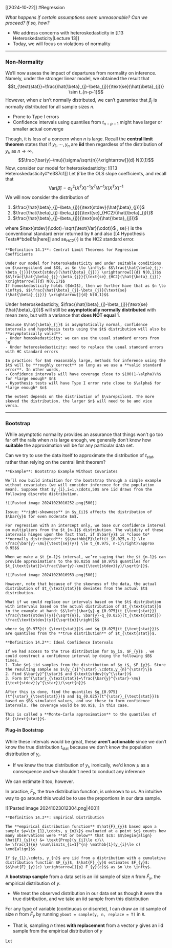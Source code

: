 [[2024-10-22]] #Regression 

*What happens if certain assumptions seem unreasonable? Can we proceed? If so, how?*
- We address concerns with heteroskedasticity in [[13 Heteroskedasticity|Lecture 13]]
- Today, we will focus on violations of normality

---
### Non-Normality
We’ll now assess the impact of departures from normality on inference. Namely, under the stronger linear model, we obtained the result that $$t_{\text{stat}}=\frac{\hat{\beta}_{j}-\beta_{j}}{\text{se}(\hat{\beta}_{j})} \sim t_{n-p-1}$$
However, when $\varepsilon$ isn’t normally distributed, we can’t guarantee that $\beta_{j}$ is normally distributed for all sample sizes $n$.
- Prone to Type I errors
- Confidence intervals using quantiles from $t_{n-p-1}$ might have larger or smaller actual converge

Though, it is less of a concern when $n$ is large. Recall the **central limit theorem** states that if $y_{1},\cdots, y_{n}$ are **iid** then regardless of the distribution of $y_{i}$, as $n \to \infty$, $$\frac{\bar{y}-\mu}{\sigma/\sqrt{n}}\xrightarrow[]{d} N(0,1)$$
Now, consider our model for heteroskedasticity: ![[13 Heteroskedasticity#^e387c1]]
Let $\hat{\beta}$ be the OLS slope coefficients, and recall that $$\text{Var}(\hat{\beta})=\sigma_{\varepsilon}^{2}(X^{T}X)^{-1}X^T W^{-1}X(X^{T}X)^{-1}$$
We will now consider the distribution of
1. $\frac{\hat{\beta}_{j}-\beta_{j}}{\text{stdev}(\hat{\beta}_{j})}$
2. $\frac{\hat{\beta}_{j}-\beta_{j}}{\text{se}_{HC2}(\hat{\beta}_{j})}$
3. $\frac{\hat{\beta}_{j}-\beta_{j}}{\text{se}(\hat{\beta}_{j})}$

where $\text{stdev}(\cdot)=\sqrt{\text{Var}(\cdot)}$ , $\text{se}(\cdot)$ is the conventional standard error returned by `R` and also [[4 Hypothesis Tests#^bde6fa|here]] and $\text{se}_{HC2}(\cdot)$  is the HC2 standard error.

```ad-important
**Definition 14.1**: Central Limit Theorems for Regression Coefficients

Under our model for heteroskedasticity and under suitable conditions on $\varepsilon$ and $X$, as $n \to \infty$: $$\frac{\hat{\beta}_{j}-\beta_{j}}{\text{stdev}(\hat{\beta}_{j})} \xrightarrow[]{d} N(0,1)$$ $$\frac{\hat{\beta}_{j}-\beta_{j}}{\text{se}_{HC2}(\hat{\beta}_{j})} \xrightarrow[]{d} N(0,1)$$
If homoskedasticity holds ($W=I$), then we further have that as $n \to \infty$, $$\frac{\hat{\beta}_{j}-\beta_{j}}{\text{se}(\hat{\beta}_{j})} \xrightarrow[]{d} N(0,1)$$
```

Under heteroskedasticity, $\frac{\hat{\beta}_{j}-\beta_{j}}{\text{se}(\hat{\beta}_{j})}$ will still be **asymptotically normally distributed** with mean zero, but with a variance that **does NOT equal** $1$.

```ad-note
Because $\hat{\beta}_{j}$ is asymptotically normal, confidence intervals and hypothesis tests using the $t$ distribution will also be **asymptotically valid**.
- Under homoskedasticity: we can use the usual standard errors from `R`
- Under heteroskedasticity: need to replace the usual standard errors with HC standard errors

In practice: for $n$ reasonably large, methods for inference using the $t$ will be **roughly correct** so long as we use a **valid standard error**. In other words,
- Confidence intervals will have coverage close to $100(1-\alpha)\%$ for *large enough* $n$
- Hypothesis tests will have Type I error rate close to $\alpha$ for *large enough* $n$

The extent depends on the distribution of $\varepsilon$. The more skewed the distribution, the larger $n$ will need to be and vice versa.
```

---
### Bootstrap
While asymptotic normality provides an assurance that things won’t go too far off the rails when $n$ is large enough, we generally don’t know how **suitable** the approximation will be for any particular data set.

Can we try to use the data itself to approximate the distribution of $t_{\text{stat}}$, rather than relying on the central limit theorem?

```ad-example
**Example**: Bootstrap Example Without Covariates

We’ll now build intuition for the bootstrap through a simple example without covariates (we will consider inference for the population mean). Suppose that $y_{i},i=1,\cdots,50$ are iid draws from the following discrete distribution.

![[Pasted image 20241023010252.png|500]]

Issue: **right-skewness** in $y_{i}$ affects the distribution of $\bar{y}$ for even moderate $n$.

For regression with an intercept only, we base our confidence interval on multipliers from the $t_{n-1}$ distribution. The validity of these intervals hinges upon the fact that, if $\bar{y}$ is *close to* **normally distributed**: $$\mathbb{P}\left(t_{0.025,n-1} \le \frac{\bar{y}-\mu}{\text{se}(y)} \le t_{0.975, n-1}\right)\approx 0.95$$

When we make a $t_{n−1}$ interval, we’re saying that the $t_{n−1}$ can provide approximations to the $0.025$ and $0.975$ quantiles for $t_{\text{stat}}=\frac{\bar{y}-\mu}{\text{stdev}(y)/\sqrt{n}}$.

![[Pasted image 20241023010953.png|500]]

However, note that because of the skewness of the data, the actual distribution of $t_{\text{stat}}$ deviates from the actual $t$ distribution.

What if we could replace our intervals based on the $t$ distribution with intervals based on the actual distribution of $t_{\text{stat}}$ in the example at hand: $$\left[\bar{y}-q_{0.975}(t_{\text{stat}}) \frac{\text{stdev}(y)}{\sqrt{n}}, \bar{y}-q_{0.025}(t_{\text{stat}}) \frac{\text{stdev}(y)}{\sqrt{n}}\right]$$

where $q_{0.975}(t_{\text{stat}})$ and $q_{0.025}(t_{\text{stat}})$ are quantiles from the **true distribution** of $t_{\text{stat}}$.
```

```ad-important
**Definition 14.2**: Ideal Confidence Intervals

If we had access to the true distribution for $y_i$, $F_{y}$ , we could construct a confidence interval by doing the following $B$ times.
1. Take $n$ iid samples from the distribution of $y_i$, $F_{y}$. Store the resulting sample as $\{y_{1}^{\star},\cdots,y_{n}^{\star}\}$
2. Find $\bar{y}^{\star}$ and $\text{stdev}(y^{\star})$
3. Form $t^{\star}_{\text{stat}}=\frac{\bar{y}^{\star}-\mu}{\text{stdev}(y^{\star})/\sqrt{n}}$

After this is done, find the quantiles $q_{0.975}(t^{\star}_{\text{stat}})$ and $q_{0.025}(t^{\star}_{\text{stat}})$ based on $B$ simulated values, and use these to form confidence intervals. The coverage would be $0.95$, in this case.

This is called a **Monte-Carlo approximation** to the quantiles of $t_{\text{stat}}$.
```

#### Plug-in Bootstrap
While these intervals would be great, these **aren’t actionable** since we don’t know the true distribution $t_{\text{stat}}$ because we don't know the population distribution of $y_{i}$.
- If we knew the true distribution of $y_{i}$, ironically, we'd know $\mu$ as a consequence and we shouldn't need to conduct any inference

We can estimate it too, however.

In practice, $F_{y}$, the true distribution function, is unknown to us. An intuitive way to go around this would be to use the proportions in our data sample.

![[Pasted image 20241023012304.png|400]]

```ad-important
**Definition 14.3**: Empirical Distribution

The **empirical distribution function** $\hat{F}_{y}$ based upon a sample $y=\{y_{1},\cdots, y_{n}\}$ evaluated at a point $c$ counts how many observations were **at or below** that $c$: $$\begin{align}
\hat{F}_{y}(c) &= \text{Prop}(y_{i}\le c)\\
&= \frac{1}{n} \sum\limits_{i=1}^{n} \mathbb{1}(y_{i}\le c)
\end{align}$$

If $y_{1},\cdots, y_{n}$ are iid from a distribution with a cumulative distribution function $F_{y}$, $\hat{F}_{y}$ estimates $F_{y}$: $$\hat{F}_{y}(c) \xrightarrow[]{p} F_{y}(c)$$ as $n \to \infty$.
```

A **bootstrap sample** from a data set is an iid sample of size $n$ from $\hat{F}_{y}$, the empirical distribution of $y$.
- We treat the observed distribution in our data set as though it were the true distribution, and we take an iid sample from this distribution

For any type of variable (continuous or discrete), I can draw an iid sample of size $n$ from $\hat{F}_{y}$ by running `yboot = sample(y, n, replace = T)` in `R`.
- That is, sampling $n$ times **with replacement** from a vector $y$ gives an iid sample from the empirical distribution of $y$

Let 
